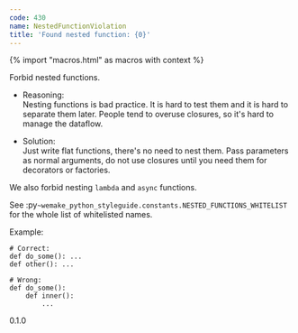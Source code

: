 ```yaml
---
code: 430
name: NestedFunctionViolation
title: 'Found nested function: {0}'
---
```


{% import "macros.html" as macros with context %}

Forbid nested functions.

  - Reasoning:  
    Nesting functions is bad practice. It is hard to test them and it is
    hard to separate them later. People tend to overuse closures, so
    it's hard to manage the dataflow.

  - Solution:  
    Just write flat functions, there's no need to nest them. Pass
    parameters as normal arguments, do not use closures until you need
    them for decorators or factories.

We also forbid nesting `lambda` and `async` functions.

See :py`~wemake_python_styleguide.constants.NESTED_FUNCTIONS_WHITELIST`
for the whole list of whitelisted names.

Example:

    # Correct:
    def do_some(): ...
    def other(): ...
    
    # Wrong:
    def do_some():
        def inner():
            ...

<div class="versionadded">

0.1.0

</div>